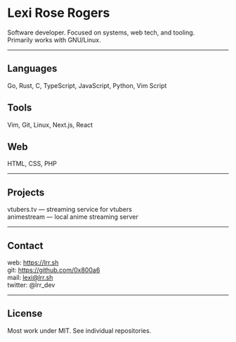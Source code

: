 Lexi Rose Rogers
================

Software developer. Focused on systems, web tech, and tooling.  
Primarily works with GNU/Linux.

---

Languages
----------
Go, Rust, C, TypeScript, JavaScript, Python, Vim Script

Tools
-----
Vim, Git, Linux, Next.js, React

Web
---
HTML, CSS, PHP

---

Projects
---------
vtubers.tv — streaming service for vtubers  
animestream — local anime streaming server  

---

Contact
--------
web: https://lrr.sh  
git: https://github.com/0x800a6  
mail: lexi@lrr.sh  
twitter: @lrr_dev

---

License
--------
Most work under MIT. See individual repositories.

